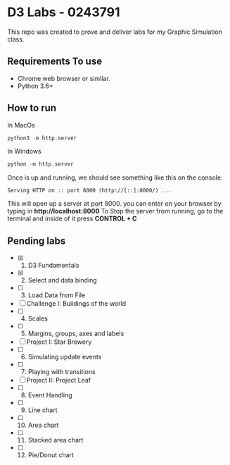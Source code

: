 # D3 Labs - 0243791
This repo was created to prove and deliver labs for my Graphic Simulation class. 

## Requirements To use
- Chrome web browser or similar.
- Python 3.6+

## How to run 
In MacOs
```Python
python3 -m http.server
```
In Windows
```Python
python -m http.server
```
Once is up and running, we should see something like this on the console:
```
Serving HTTP on :: port 8000 (http://[::]:8000/) ... 
```
This will open up a server at port 8000. you can enter on your browser by typing in **http://localhost:8000**
To Stop the server from running, go to the terminal and inside of it press **CONTROL + C** 

## Pending labs
- [x] 1) D3 Fundamentals
- [x] 2) Select and data binding
- [ ] 3) Load Data from File
- [ ] Challenge I: Buildings of the world 
- [ ] 4) Scales
- [ ] 5) Margins, groups, axes and labels
- [ ] Project I: Star Brewery
- [ ] 6) Simulating update events  
- [ ] 7) Playing with transitions 
- [ ] Project II: Project Leaf 
- [ ] 8) Event Handling
- [ ] 9) Line chart
- [ ] 10) Area chart
- [ ] 11) Stacked area chart
- [ ] 12) Pie/Donut chart
